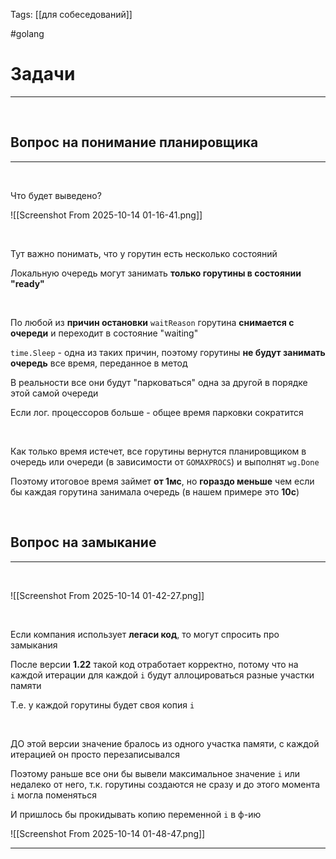Tags: [[для собеседований]]

#golang 



# Задачи
---

&emsp;

## Вопрос на понимание планировщика
---
&emsp;

Что будет выведено?

![[Screenshot From 2025-10-14 01-16-41.png]]

&emsp;

Тут важно понимать, что у горутин есть несколько состояний

Локальную очередь могут занимать **только горутины в состоянии "ready"**

&emsp;

По любой из **причин остановки** `waitReason` горутина **снимается с очереди** и переходит в состояние "waiting"

`time.Sleep` - одна из таких причин, поэтому горутины **не будут занимать очередь** все время, переданное в метод

В реальности все они будут "парковаться" одна за другой в порядке этой самой очереди

Если лог. процессоров больше - общее время парковки сократится

&emsp;

Как только время истечет, все горутины вернутся планировщиком в очередь или очереди (в зависимости от `GOMAXPROCS`) и выполнят `wg.Done`

Поэтому итоговое время займет **от 1мс**, но **гораздо меньше** чем если бы каждая горутина занимала очередь (в нашем примере это **10с**)

&emsp;
## Вопрос на замыкание
---
&emsp;

![[Screenshot From 2025-10-14 01-42-27.png]]

&emsp;

Если компания использует **легаси код**, то могут спросить про замыкания

После версии **1.22** такой код отработает корректно, потому что на каждой итерации для каждой `i` будут аллоцироваться разные участки  памяти

Т.е. у каждой горутины будет своя копия `i`

&emsp;

ДО этой версии значение бралось из одного участка памяти, с каждой итерацией он просто перезаписывался

Поэтому раньше все они бы вывели максимальное значение `i` или недалеко от него, т.к. горутины создаются не сразу и до этого момента `i` могла поменяться

И пришлось бы прокидывать копию переменной `i` в ф-ию

![[Screenshot From 2025-10-14 01-48-47.png]]


---




